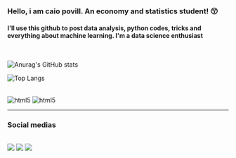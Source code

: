 ### Hello, i am caio povill. An economy and statistics student! 😙

#### I'll use this github to post data analysis, python codes, tricks and everything about machine learning.  I'm a data science enthusiast

<br>

![Anurag's GitHub stats](https://github-readme-stats.vercel.app/api?username=caiopovill&show_icons=true&theme=radical)

![Top Langs](https://github-readme-stats.vercel.app/api/top-langs/?username=caiopovill&layout=compact)

<div style="display: inline_block"><br/>
    <img align="center" alt="html5" src="https://img.shields.io/badge/Python-3776AB?style=for-the-badge&logo=python&logoColor=white" />
    <img align="center" alt="html5" src="https://img.shields.io/badge/MySQL-005C84?style=for-the-badge&logo=mysql&logoColor=white" />
</div>

<hr>

 ### Social medias
<br>
<div>
	<a href="https://medium.com/@caiopovill1" target="_blank"><img src="https://img.shields.io/badge/Medium-12100E?style=for-the-badge&logo=medium&logoColor=white" target="_blank"></a>
    <a href="https://www.linkedin.com/in/caiopovill/" target="_blank"><img src="https://img.shields.io/badge/LinkedIn-0077B5?style=for-the-badge&logo=linkedin&logoColor=white" target="_blank"></a>
    <a href="https://www.instagram.com/caiopovill/" target="_blank"><img src="https://img.shields.io/badge/Instagram-E4405F?style=for-the-badge&logo=instagram&logoColor=white" target="_blank"></a>

</div>
